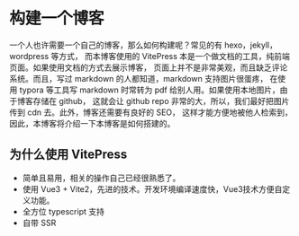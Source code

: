 # 构建一个博客
一个人也许需要一个自己的博客，那么如何构建呢？常见的有 hexo，jekyll，wordpress 等方式，
而本博客使用的 VitePress 本是一个做文档的工具，纯前端页面。如果使用文档的方式去展示博客，
页面上并不是非常美观，而且缺乏评论系统。而且，写过 markdown 的人都知道，markdown 支持图片很蛋疼，
在使用 typora 等工具写 markdown 时常转为 pdf 给别人用。如果使用本地图片，由于博客存储在 github，
这就会让 github repo 非常的大，所以，我们最好把图片传到 cdn 去。此外，博客还需要有良好的 SEO，
这样才能方便地被他人检索到，因此，本博客将介绍一下本博客是如何搭建的。

## 为什么使用 VitePress
* 简单且易用，相关的操作自己已经很熟悉了。
* 使用 Vue3 + Vite2，先进的技术。开发环境编译速度快，Vue3技术方便自定义功能。
* 全方位 typescript 支持
* 自带 SSR
